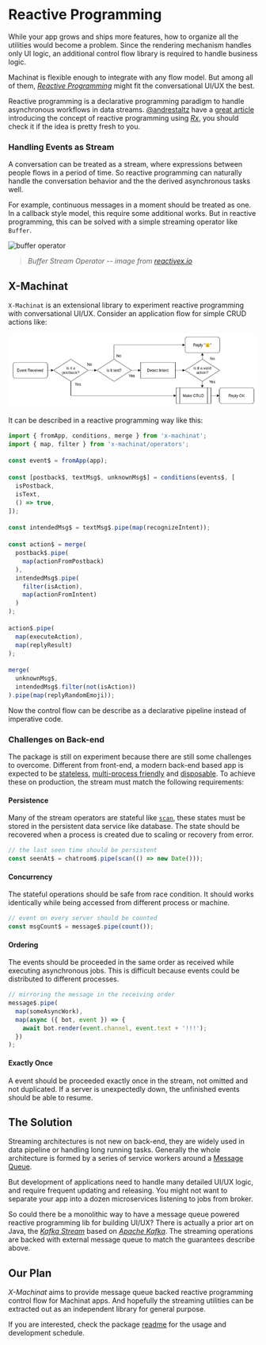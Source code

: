 # Reactive Programming

While your app grows and ships more features, how to organize all the utilities would become a problem. Since the rendering mechanism handles only UI logic, an additional control flow library is required to handle business logic.

Machinat is flexible enough to integrate with any flow model. But among all of them, [_Reactive Programming_](https://en.wikipedia.org/wiki/Reactive_programming) might fit the conversational UI/UX the best.

Reactive programming is a declarative programming paradigm to handle asynchronous workflows in data streams. [@andrestaltz](https://twitter.com/andrestaltz) have a [great article](https://gist.github.com/staltz/868e7e9bc2a7b8c1f754) introducing the concept of reactive programming using [_Rx_]((http://reactivex.io/)), you should check it if the idea is pretty fresh to you.

### Handling Events as Stream

A conversation can be treated as a stream, where expressions between people flows in a period of time. So reactive programming can naturally handle the conversation behavior and the the derived asynchronous tasks well.

For example, continuous messages in a moment should be treated as one. In a callback style model, this require some additional works. But in reactive programming, this can be solved with a simple streaming operator like `Buffer`.

![buffer operator](http://reactivex.io/documentation/operators/images/Buffer.png)

> _Buffer Stream Operator -- image from [reactivex.io](http://reactivex.io/documentation/operators/buffer.html)_


## X-Machinat

`X-Machinat` is an extensional library to experiment reactive programming with conversational UI/UX. Consider an application flow for simple CRUD actions like:

![Example App Control Flow](assets/example-app-control-flow.png)

It can be described in a reactive programming way like this:

```js
import { fromApp, conditions, merge } from 'x-machinat';
import { map, filter } from 'x-machinat/operators';

const event$ = fromApp(app);

const [postback$, textMsg$, unknownMsg$] = conditions(events$, [
  isPostback,
  isText,
  () => true,
]);

const intendedMsg$ = textMsg$.pipe(map(recognizeIntent));

const action$ = merge(
  postback$.pipe(
    map(actionFromPostback)
  ),
  intendedMsg$.pipe(
    filter(isAction),
    map(actionFromIntent)
  )
);

action$.pipe(
  map(executeAction),
  map(replyResult)
);

merge(
  unknownMsg$,
  intendedMsg$.filter(not(isAction))
).pipe(map(replyRandomEmoji));
```

Now the control flow can be describe as a declarative pipeline instead of imperative code.

### Challenges on Back-end

The package is still on experiment because there are still some challenges to overcome. Different from front-end, a modern back-end based app is expected to be [stateless](https://12factor.net/processes), [multi-process friendly](https://12factor.net/concurrency) and [disposable](https://12factor.net/disposability). To achieve these on production, the stream must match the following requirements:

#### Persistence

Many of the stream operators are stateful like [`scan`](http://reactivex.io/documentation/operators/scan.html), these states must be stored in the persistent data service like database. The state should be recovered when a process is created due to scaling or recovery from error.

```js
// the last seen time should be persistent
const seenAt$ = chatroom$.pipe(scan(() => new Date()));
```

#### Concurrency

The stateful operations should be safe from race condition. It should works identically while being accessed from different process or machine.

```js
// event on every server should be counted
const msgCount$ = message$.pipe(count());
```

#### Ordering

The events should be proceeded in the same order as received while executing asynchronous jobs. This is difficult because events could be distributed to different processes.

```js
// mirroring the message in the receiving order
message$.pipe(
  map(someAsyncWork),
  map(async ({ bot, event }) => {
    await bot.render(event.channel, event.text + '!!!');
  })
);
```

#### Exactly Once

A event should be proceeded exactly once in the stream, not omitted and not duplicated. If a server is unexpectedly down, the unfinished events should be able to resume.

## The Solution

Streaming architectures is not new on back-end, they are widely used in data pipeline or handling long running tasks. Generally the whole architecture is formed by a series of service workers around a [Message Queue](https://en.wikipedia.org/wiki/Message_queue).

But development of applications need to handle many detailed UI/UX logic, and require frequent updating and releasing. You might not want to separate your app into a dozen microservices listening to jobs from broker.

So could there be a monolithic way to have a message queue powered reactive programming lib for building UI/UX? There is actually a prior art on Java, the [_Kafka Stream_](https://kafka.apache.org/documentation/streams/) based on [_Apache Kafka_](https://kafka.apache.org/). The streaming operations are backed with external message queue to match the guarantees describe above.

## Our Plan

_X-Machinat_ aims to provide message queue backed reactive programming control flow for Machinat apps. And hopefully the streaming utilities can be extracted out as an independent library for general purpose.

If you are interested, check the package [readme](https://github.com/machinat/x-machinat) for the usage and development schedule.
